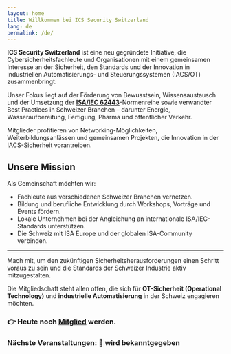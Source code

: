 ```yaml
---
layout: home
title: Willkommen bei ICS Security Switzerland
lang: de
permalink: /de/
---
```


**ICS Security Switzerland** ist eine neu gegründete Initiative, die Cybersicherheitsfachleute und Organisationen mit einem gemeinsamen Interesse an der Sicherheit, den Standards und der Innovation in industriellen Automatisierungs- und Steuerungssystemen (IACS/OT) zusammenbringt.

Unser Fokus liegt auf der Förderung von Bewusstsein, Wissensaustausch und der Umsetzung der [**ISA/IEC 62443**](https://www.isa.org/standards-and-publications/isa-standards/isa-iec-62443-series-of-standards)-Normenreihe sowie verwandter Best Practices in Schweizer Branchen – darunter Energie, Wasseraufbereitung, Fertigung, Pharma und öffentlicher Verkehr.

Mitglieder profitieren von Networking-Möglichkeiten, Weiterbildungsanlässen und gemeinsamen Projekten, die Innovation in der IACS-Sicherheit vorantreiben.

## Unsere Mission

Als Gemeinschaft möchten wir:

* Fachleute aus verschiedenen Schweizer Branchen vernetzen.
* Bildung und berufliche Entwicklung durch Workshops, Vorträge und Events fördern.
* Lokale Unternehmen bei der Angleichung an internationale ISA/IEC-Standards unterstützen.
* Die Schweiz mit ISA Europe und der globalen ISA-Community verbinden.

---

Mach mit, um den zukünftigen Sicherheitsherausforderungen einen Schritt voraus zu sein und die Standards der Schweizer Industrie aktiv mitzugestalten.

Die Mitgliedschaft steht allen offen, die sich für **OT-Sicherheit (Operational Technology)** und **industrielle Automatisierung** in der Schweiz engagieren möchten.

### 👉 Heute noch [Mitglied](./members) werden.

### Nächste Veranstaltungen: 📅 wird bekanntgegeben
